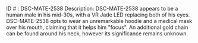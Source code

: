 ID # : DSC-MATE-2538
Description: DSC-MATE-2538 appears to be a human male in his mid-30s, with a VR Jade LED replacing both of his eyes. DSC-MATE-2538 opts to wear an unremarkable hoodie and a medical mask over his mouth, claiming that it helps him "focus". An additional gold chain can be found around his neck, however its significance remains unknown.